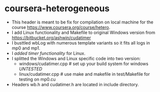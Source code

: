 coursera-heterogeneous
======================
 * This header is meant to be fix for compilation on local machine 
 for the course https://www.coursera.org/course/hetero.
 * I add Linux functionality and Makefile to original Windows version from https://bitbucket.org/ashwin/cudatimer
 * I busttled wbLog with numerous template variants so it fits all logs in mp0 and mp1.
 * I *added timer functionality* for Linux.
 * I splitted the Windows and Linux specific code into two version:
    * windows/cudatimer.cpp # set up your build system for windows *UNTESTED*
    * linux/cudatimer.cpp   # use make and makefile in test/Makefile for testing on mp0.cu
 * Headers wb.h and cudatimer.h are located in include directory.
 
